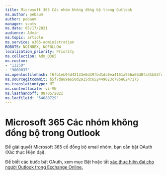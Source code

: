 ```yaml
---
title: Microsoft 365 Các nhóm không đồng bộ trong Outlook
ms.author: pebaum
author: pebaum
manager: scotv
ms.date: 05/17/2021
audience: Admin
ms.topic: article
ms.service: o365-administration
ROBOTS: NOINDEX, NOFOLLOW
localization_priority: Priority
ms.collection: Adm_O365
ms.custom:
- "11250"
- "9000037"
ms.openlocfilehash: f6fb1eb94d42133e6d39fbd1dc0ea4161a956a66d8fa41b63fd72bf6e1dadce3
ms.sourcegitcommit: b5f7da89a650d2915dc652449623c78be6247175
ms.translationtype: MT
ms.contentlocale: vi-VN
ms.lasthandoff: 08/05/2021
ms.locfileid: "54088729"
---
```

# <a name="microsoft-365-groups-not-synching-in-outlook"></a>Microsoft 365 Các nhóm không đồng bộ trong Outlook

Để giải quyết Microsoft 365 cố đồng bộ email nhóm, bạn cần bật OAuth (Xác thực Hiện đại). 

Để biết các bước bật OAuth, xem mục Bật hoặc tắt [xác thực hiện đại cho người Outlook trong Exchange Online.](/exchange/clients-and-mobile-in-exchange-online/enable-or-disable-modern-authentication-in-exchange-online)